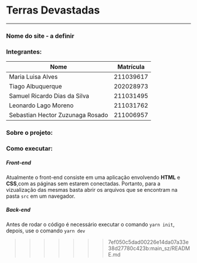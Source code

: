 ﻿# Terras Devastadas
---

### Nome do site - a definir

### Integrantes:
Nome | Matrícula
--|--
Maria Luisa Alves | 211039617
Tiago Albuquerque | 202028973
Samuel Ricardo Dias da Silva | 211031495
Leonardo Lago Moreno | 211031762
Sebastian Hector Zuzunaga Rosado | 211006957

### Sobre o projeto:

### Como executar:
##### Front-end
Atualmente o front-end consiste em uma aplicação envolvendo **HTML** e **CSS**,com as páginas sem estarem conectadas. Portanto, para a vizualização das mesmas basta abrir os arquivos que se encontram na pasta `src` em um navegador.  


##### Back-end
 Antes de rodar o código é necessário executar o comando `yarn init`, depois, use o comando `yarn dev`




>>>>>>> 7ef050c5dad00226e14da07a33e38d27780c423b:main_sz/README.md
